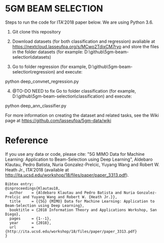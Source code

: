 # 5GM BEAM SELECTION 

Steps to run the code for ITA'2018 paper below. We are using Python 3.6.

1) Git clone this repository

2) Download datasets (for both classification and regression) avaliable at https://nextcloud.lasseufpa.org/s/MCwo2TdixCM7ryo and store the files in the folder datasets (for example: D:\github\5gm-beam-selection\datasets)

3) Go to folder regression (for example,  D:\github\5gm-beam-selection\regression) and execute:

python deep_convnet_regression.py

4) @TO-DO NEED to fix Go to folder classification (for example, D:\github\5gm-beam-selection\classification) and execute:

python deep_ann_classifier.py

For more information on creating the dataset and related tasks, see the Wiki page at https://github.com/lasseufpa/5gm-data/wiki

# Reference

If you use any data or code, please cite: "5G MIMO Data for Machine Learning: Application to Beam-Selection using Deep Learning", Aldebaro Klautau, Pedro Batista, Nuria Gonzalez-Prelcic, Yuyang Wang and Robert W. Heath Jr., ITA'2018 (available at http://ita.ucsd.edu/workshop/18/files/paper/paper_3313.pdf).
```
Bibtex entry:
@inproceedings{Klautau18,
  author    = {Aldebaro Klautau and Pedro Batista and Nuria Gonzalez-Prelcic and Yuyang Wang and Robert W. {Heath Jr.}},
  title     = {{5G} {MIMO} Data for Machine Learning: Application to Beam-Selection using Deep Learning},
  booktitle = {2018 Information Theory and Applications Workshop, San Diego},
  pages     = {1--1},
  year      = {2018},
  url       = {http://ita.ucsd.edu/workshop/18/files/paper/paper_3313.pdf}
}
```
